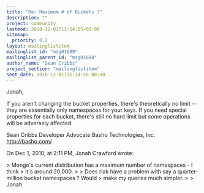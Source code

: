 ```yaml
---
title: "Re: Maximum # of Buckets ?"
description: ""
project: community
lastmod: 2010-12-01T11:14:55-08:00
sitemap:
  priority: 0.2
layout: mailinglistitem
mailinglist_id: "msg01689"
mailinglist_parent_id: "msg01688"
author_name: "Sean Cribbs"
project_section: "mailinglistitem"
sent_date: 2010-12-01T11:14:55-08:00
---
```



Jonah,

If you aren't changing the bucket properties, there's theoretically no limit -- 
they are essentially only namespaces for your keys. If you need special 
properties for each bucket, there's still no hard limit but some operations 
will be adversely affected.

Sean Cribbs 
Developer Advocate
Basho Technologies, Inc.
http://basho.com/

On Dec 1, 2010, at 2:11 PM, Jonah Crawford wrote:

&gt; Mongo's current distribution has a maximum number of namespaces - I think 
&gt; it's around 20,000. 
&gt; 
&gt; Does riak have a problem with say a quarter-million bucket namespaces ? Would 
&gt; make my queries much simpler.
&gt; 
&gt; Jonah

